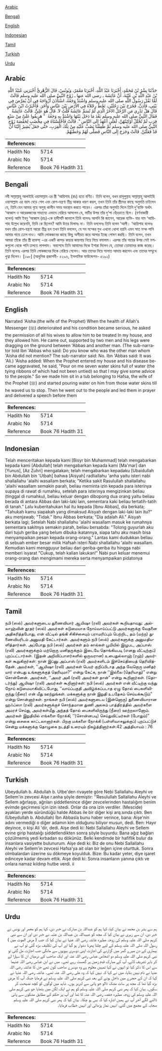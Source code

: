 [Arabic](#arabic)

[Bengali](#bengali)

[English](#english)

[Indonesian](#indonesian)

[Tamil](#tamil)

[Turkish](#turkish)

[Urdu](#urdu)

## Arabic


<div dir="rtl" lang="ar" style={{fontSize:'larger',backgroundColor:'#f8f9fa',padding:20}}>
حَدَّثَنَا بِشْرُ بْنُ مُحَمَّدٍ، أَخْبَرَنَا عَبْدُ اللَّهِ، أَخْبَرَنَا مَعْمَرٌ، وَيُونُسُ، قَالَ الزُّهْرِيُّ أَخْبَرَنِي عُبَيْدُ اللَّهِ بْنُ عَبْدِ اللَّهِ بْنِ عُتْبَةَ، أَنَّ عَائِشَةَ ـ رضى الله عنها ـ زَوْجَ النَّبِيِّ صلى الله عليه وسلم قَالَتْ لَمَّا ثَقُلَ رَسُولُ اللَّهِ صلى الله عليه وسلم وَاشْتَدَّ وَجَعُهُ، اسْتَأْذَنَ أَزْوَاجَهُ فِي أَنْ يُمَرَّضَ فِي بَيْتِي، فَأَذِنَّ، فَخَرَجَ بَيْنَ رَجُلَيْنِ، تَخُطُّ رِجْلاَهُ فِي الأَرْضِ بَيْنَ عَبَّاسٍ وَآخَرَ‏.‏ فَأَخْبَرْتُ ابْنَ عَبَّاسٍ قَالَ هَلْ تَدْرِي مَنِ الرَّجُلُ الآخَرُ الَّذِي لَمْ تُسَمِّ عَائِشَةُ قُلْتُ لاَ‏.‏ قَالَ هُوَ عَلِيٌّ‏.‏ قَالَتْ عَائِشَةُ فَقَالَ النَّبِيُّ صلى الله عليه وسلم بَعْدَ مَا دَخَلَ بَيْتَهَا وَاشْتَدَّ بِهِ وَجَعُهُ ‏ "‏ هَرِيقُوا عَلَىَّ مِنْ سَبْعِ قِرَبٍ لَمْ تُحْلَلْ أَوْكِيَتُهُنَّ، لَعَلِّي أَعْهَدُ إِلَى النَّاسِ ‏"‏‏.‏ قَالَتْ فَأَجْلَسْنَاهُ فِي مِخْضَبٍ لِحَفْصَةَ زَوْجِ النَّبِيِّ صلى الله عليه وسلم ثُمَّ طَفِقْنَا نَصُبُّ عَلَيْهِ مِنْ تِلْكَ الْقِرَبِ، حَتَّى جَعَلَ يُشِيرُ إِلَيْنَا أَنْ قَدْ فَعَلْتُنَّ‏.‏ قَالَتْ وَخَرَجَ إِلَى النَّاسِ فَصَلَّى لَهُمْ وَخَطَبَهُمْ‏.‏
</div>
<div style={{backgroundColor:'#f8f9fa',padding:20, marginBottom: 10}}><table> <thead> <tr> <th>References:</th> <th></th> </tr> </thead> <tbody><tr><td>Hadith No</td><td>5714</td></tr><tr><td>Arabic No</td><td>5714</td></tr><tr><td>Reference</td><td>Book 76 Hadith 31</td></tr></tbody></table></div>

## Bengali


<div dir="ltr" lang="bn" style={{fontSize:'larger',backgroundColor:'#f8f9fa',padding:20}}>
নবী সাল্লাল্লাহু আলাইহি ওয়াসাল্লাম এর স্ত্রী ‘আয়িশাহ (রাঃ) হতে বর্ণিত। তিনি বলেন, যখন রাসূলুল্লাহ সাল্লাল্লাহু আলাইহি ওয়াসাল্লাম এর বয়স বেড়ে গেল এবং রোগ-যন্ত্রণা তীব্র আকার ধারণ করল, তখন তিনি তাঁর স্ত্রীদের কাছে অনুমতি চাইলেন যে, তিনি যেন আমার গৃহে অসুস্থ কালীন সময় অবস্থান করতে পারেন। এরপর তাঁরা অনুমতি দিলে তিনি দু’ব্যক্তি অর্থাৎ ‘আব্বাস ও আরেকজনের সাহায্যে এভাবে বেরিয়ে আসলেন যে, মাটির উপর তাঁর দু’পা হেঁচড়াতে ছিল। (বর্ণনাকারী বলেন) আমি ইবনু ‘আব্বাস (রাঃ)-কে হাদীসটি জানালে তিনি বলেনঃ আপনি কি জানেন, আরেক ব্যক্তি- যার নাম ‘আয়িশাহ উল্লেখ করেননি, তিনি কে ছিলেন? আমি উত্তর দিলামঃ না। তিনি বললেনঃ তিনি বলেন ‘আলী। ‘আয়িশাহ বলেনঃ যখন তাঁর রোগ-যন্ত্রণা আরো তীব্র হল তখন তিনি বললেন, যে সব মশ্কের মুখ এখনো খোলা হয়নি এমন সাত মশ্ক পানি আমার গায়ে ঢেলে দাও। আমি লোকজনের কাছে কিছু অসীয়ত করে আসার ইচ্ছে পোষণ করছি। তিনি বলেন, তখন আমরা তাঁকে তাঁর স্ত্রী হাফসা্ -এর একটি কাপড় কাচার জায়গায় নিয়ে গিয়ে বসালাম। এরপর তাঁর গায়ের উপর সেই মশকগুলো থেকে পানি ঢালতে লাগলাম। অবশেষে তিনি আমাদের দিকে ইশারা দিলেন যে, তোমরা তোমাদের কাজ করেছ। তিনি বলেনঃ এরপর তিনি লোকজনের দিকে বেরিয়ে গেলেন। আর তাদের নিয়ে সালাত আদায় করলেন এবং তাদের সম্মুখে খুত্বা দিলেন। [১৯৮] (আধুনিক প্রকাশনী- ৫২৯৬, ইসলামিক ফাউন্ডেশন- ৫১৯২)
</div>
<div style={{backgroundColor:'#f8f9fa',padding:20, marginBottom: 10}}><table> <thead> <tr> <th>References:</th> <th></th> </tr> </thead> <tbody><tr><td>Hadith No</td><td>5714</td></tr><tr><td>Arabic No</td><td>5714</td></tr><tr><td>Reference</td><td>Book 76 Hadith 31</td></tr></tbody></table></div>

## English


<div dir="ltr" lang="en" style={{fontSize:'larger',backgroundColor:'#f8f9fa',padding:20}}>
Narrated 'Aisha:(the wife of the Prophet) When the health of Allah's Messenger (ﷺ) deteriorated and his condition became serious, he asked the permission of all his wives to allow him to be treated In my house, and they allowed him. He came out, supported by two men and his legs were dragging on the ground between 'Abbas and another man. (The sub-narrator told Ibn 'Abbas who said: Do you know who was the other man whom 'Aisha did not mention? The sub-narrator said: No. Ibn 'Abbas said: It was 'Ali.) 'Aisha added: When the Prophet entered my house and his disease became aggravated, he said, "Pour on me seven water skins full of water (the tying ribbons of which had not been untied) so that I may give some advice to the people." So we made him sit in a tub belonging to Hafsa, the wife of the Prophet (ﷺ) and started pouring water on him from those water skins till he waved us to stop. Then he went out to the people and led them in prayer and delivered a speech before them
</div>
<div style={{backgroundColor:'#f8f9fa',padding:20, marginBottom: 10}}><table> <thead> <tr> <th>References:</th> <th></th> </tr> </thead> <tbody><tr><td>Hadith No</td><td>5714</td></tr><tr><td>Arabic No</td><td>5714</td></tr><tr><td>Reference</td><td>Book 76 Hadith 31</td></tr></tbody></table></div>

## Indonesian


<div dir="ltr" lang="id" style={{fontSize:'larger',backgroundColor:'#f8f9fa',padding:20}}>
Telah menceritakan kepada kami [Bisyr bin Muhammad] telah mengabarkan kepada kami [Abdullah] telah mengabarkan kepada kami [Ma'mar] dan [Yunus], [Az Zuhri] mengatakan; telah mengabarkan kepadaku [Ubaidullah bin Abdullah bin 'Utbah] bahwa [Aisyah] radliallahu 'anha yaitu isteri nabi shallallahu 'alaihi wasallam berkata; "Ketika sakit Rasulullah shallallahu 'alaihi wasallam semakin parah, beliau meminta izin kepada para isterinya supaya di rawat di rumahku, setelah para isterinya mengizinkan beliau (tinggal di rumahku), beliau keluar dengan dibopong dua orang yaitu beliau berada di antara Abbas dan laki-laki lain, sementara kaki beliau tertatih-tatih di tanah." Lalu kuberitahukan hal itu kepada [Ibnu Abbas], dia berkata; "Tahukah kamu siapakah yang dimaksud Aisyah dengan laki-laki lain itu?" aku menjawab; "Tidak." Ibnu Abbas berkata; "Dia adalah Ali." Aisyah berkata lagi; Setelah Nabi shallallahu 'alaihi wasallam masuk ke rumahnya sementara sakitnya semakin parah, beliau bersabda: "Tolong guyurlah aku dari tujuh geriba yang belum dibuka ikatannya, siapa tahu aku masih bisa menyampaikan pesan kepada orang-orang." Lantas kami dudukkan beliau di sebuah ember besar milik Hafsah isteri Nabi shallallahu 'alaihi wasallam. Kemudian kami mengguyur beliau dari geriba-geriba itu hingga nabi memberi isyarat "Cukup, telah kalian lakukan!" Nabi pun keluar menemui orang-orang dan mengimami mereka serta menyampaikan pidatonya
</div>
<div style={{backgroundColor:'#f8f9fa',padding:20, marginBottom: 10}}><table> <thead> <tr> <th>References:</th> <th></th> </tr> </thead> <tbody><tr><td>Hadith No</td><td>5714</td></tr><tr><td>Arabic No</td><td>5714</td></tr><tr><td>Reference</td><td>Book 76 Hadith 31</td></tr></tbody></table></div>

## Tamil


<div dir="ltr" lang="ta" style={{fontSize:'larger',backgroundColor:'#f8f9fa',padding:20}}>
நபி (ஸல்) அவர்களுடைய துணைவியார் ஆயிஷா (ரலி) அவர்கள் கூறியதாவது: அல்லாஹ்வின் தூதர் (ஸல்) அவர்கள் கடுமையாக நோய்வாய்ப்பட்டு அவர்களுக்கு வேதனை அதிகரித்தபோது, என் வீட்டில் தங்கி சிகிச்சையும் பராமரிப்பும் பெற்றிட, தம் (மற்ற) துணைவியரிடம் அனுமதி கேட்டார்கள். அவர்களும் நபி (ஸல்) அவர்களுக்கு அனுமதியளித்தார்கள். அப்போது நபி (ஸல்) அவர்கள் தம் கால்கள் பூமியில் இழுபட, அப்பாஸ் (ரலி) அவர்களுக்கும் மற்றொரு மனிதருக்கும் இடையே தொங்கியபடி (எனது வீட்டிற்குப்) புறப்பட்டார்கள். (இதன் அறிவிப்பாளர்களில் ஒருவரான) உபைதுல்லாஹ் (ரஹ்) அவர்கள் கூறுகிறார்கள்: நான் இப்னு அப்பாஸ் (ரலி) அவர்களிடம் இச்செய்தியைத் தெரிவித்தேன். அவர்கள், ‘‘ஆயிஷா (ரலி) அவர்கள் பெயர் குறிப்பிடாத அந்த வேறொரு மனிதர் யார் என்பது உங்களுக்குத் தெரியுமா?” என்று கேட்க, நான் ‘‘இல்லை (தெரியாது)” என்று சொன்னேன். அவர்கள், ‘‘அவர் அலீ (ரலி) அவர்கள் தான்” என்று கூறினார்கள். (தொடர்ந்து) ஆயிஷா (ரலி) அவர்கள் கூறினார்கள்: நபி (ஸல்) அவர்கள் என் வீட்டிற்கு வந்து நோய் கடுமையாகிவிட்டபோது, ‘‘வாய்ப்பகுதி அவிழ்க்கப்படாத ஏழு தோல் பைகளிலிருந்து (நீரை) என் மீது ஊற்றுங்கள். மக்களுக்கு நான் இறுதி உபதேசம் செய்யக்கூடும்” என்று சொன்னார்கள். நாங்கள் நபி (ஸல்) அவர்களுடைய (இன்னொரு) துணைவியாரான ஹஃப்ஸா (ரலி) அவர்களுக்குச் சொந்தமான துணி அலசும் பாத்திரத்தில் அவர்களை அமரச் செய்து, அவர்கள்மீது அந்தத் தோல் பைகளிலிருந்து (நீரை) ஊற்றலானோம். அவர்கள் இறுதியில் எங்களை நோக்கி, ‘‘(சொன்னபடி) செய்துவிட்டீர்கள் (போதும்)” என்று சைகை காட்டலானார்கள். பிறகு மக்களை நோக்கி (பள்ளிவாசலுக்குப்) புறப்பட்டுச் சென்று மக்களுக்கு தொழுகை நடத்தி உரையும் நிகழ்த்தினார்கள்.42 அத்தியாயம் : 76
</div>
<div style={{backgroundColor:'#f8f9fa',padding:20, marginBottom: 10}}><table> <thead> <tr> <th>References:</th> <th></th> </tr> </thead> <tbody><tr><td>Hadith No</td><td>5714</td></tr><tr><td>Arabic No</td><td>5714</td></tr><tr><td>Reference</td><td>Book 76 Hadith 31</td></tr></tbody></table></div>

## Turkish


<div dir="ltr" lang="tr" style={{fontSize:'larger',backgroundColor:'#f8f9fa',padding:20}}>
Ubeydullah b. Abdullah b. Utbe'den rivayete göre Nebi Sallallahu Aleyhi ve Sellem'in zevcesi Aişe r.anha şöyle demiştir: ''Resulullah Sallallahu Aleyhi ve Sellem ağırlaşıp, ağrıları şiddetlenince diğer zevcelerinden hastalığım benim evimde geçirmesi için izin istedi. Onlar da ona izin verdiler. (Mescide) ayakları yerde süründüğü halde Abbas ile bir diğer kişi arq.sında çıktı. Ben (Ubeydullah b. Abdullah) İbn Abbasla bunu haber verince, bana: Aişe'nin adını vermediği o diğer adamın kim olduğunu biliyor musun, dedi. Ben: Hayır deyince, o kişi Ali 'dir, dedi. Aişe dedi ki: Nebi Sallallahu Aleyhi ve Sellem evine girip hastalığı şiddetlendikten sonra şöyle buyurdu: Bana ağız bağları çözülmemiş yedi kırbadan su dökünüz. Belki kendimde bir hafiflik bulur da insanlara vasiyette bulunurum. Aişe dedi ki: Biz de onu Nebi Sallallahu Aleyhi ve Sellem'in zevcesi Hafsa'ya ait olan bir leğen içine oturttuk. Sonra olmbalardan üzerine su dökmeye koyulduk. Bize: Bu kadar yeter, diye işaret edinceye kadar devam ettik. Aişe dedi ki: Sonra insanların yanına çıktı ve onlara namaz kıldınp hutbe verdi. ii
</div>
<div style={{backgroundColor:'#f8f9fa',padding:20, marginBottom: 10}}><table> <thead> <tr> <th>References:</th> <th></th> </tr> </thead> <tbody><tr><td>Hadith No</td><td>5714</td></tr><tr><td>Arabic No</td><td>5714</td></tr><tr><td>Reference</td><td>Book 76 Hadith 31</td></tr></tbody></table></div>

## Urdu


<div dir="rtl" lang="ur" style={{fontSize:'larger',backgroundColor:'#f8f9fa',padding:20}}>
ہم سے بشر بن محمد نے بیان کیا، کہا ہم کو عبداللہ بن مبارک نے خبر دی، کہا ہم کو معمر اور یونس نے خبر دی، ان سے زہری نے بیان کیا کہ مجھ کو عبیداللہ بن عبداللہ بن عتبہ نے خبر دی اور ان سے نبی کریم صلی اللہ علیہ وسلم کی زوجہ مطہرہ عائشہ رضی اللہ عنہا نے بیان کیا کہ جب ( مرض الموت میں ) رسول اللہ صلی اللہ علیہ وسلم کے لیے چلنا پھرنا دشوار ہو گیا اور آپ کی تکلیف بڑھ گئی تو آپ نے بیماری کے دن میرے گھر میں گزارنے کی اجازت اپنی دوسری بیویوں سے مانگی جب اجازت مل گئی تو نبی کریم صلی اللہ علیہ وسلم دو اشخاص عباس رضی اللہ عنہ اور ایک صاحب کے درمیان ان کا سہارا لے کر باہر تشریف لائے، آپ کے مبارک قدم زمین پر گھسٹ رہے تھے۔ میں نے ابن عباس رضی اللہ عنہما سے اس کا ذکر کیا تو انہوں نے کہا تمہیں معلوم ہے وہ دوسرے صاحب کون تھے جن کا عائشہ رضی اللہ عنہا نے نام نہیں بتایا، میں نے کہا کہ نہیں کہا کہ وہ علی رضی اللہ عنہ تھے۔ عائشہ رضی اللہ عنہا نے کہا کہ ان کے حجرے میں داخل ہونے کے بعد نبی کریم صلی اللہ علیہ وسلم نے فرمایا جبکہ آپ کا مرض بڑھ گیا تھا کہ مجھ پر سات مشک ڈالو جو پانی سے لبریز ہوں۔ شاید میں لوگوں کو کچھ نصیحت کر سکوں۔ بیان کیا کہ پھر نبی کریم صلی اللہ علیہ وسلم کو ہم نے ایک لگن میں بٹھایا جو نبی کریم صلی اللہ علیہ وسلم کی زوجہ مطہرہ حفصہ رضی اللہ عنہ کا تھا اور آپ پر حکم کے مطابق مشکوں سے پانی ڈالنے لگے آخر آپ نے ہمیں اشارہ کیا کہ بس ہو چکا۔ بیان کیا کہ پھر نبی کریم صلی اللہ علیہ وسلم صحابہ کے مجمع میں گئے، انہیں نماز پڑھائی اور انہیں خطاب فرمایا۔
</div>
<div style={{backgroundColor:'#f8f9fa',padding:20, marginBottom: 10}}><table> <thead> <tr> <th>References:</th> <th></th> </tr> </thead> <tbody><tr><td>Hadith No</td><td>5714</td></tr><tr><td>Arabic No</td><td>5714</td></tr><tr><td>Reference</td><td>Book 76 Hadith 31</td></tr></tbody></table></div>
